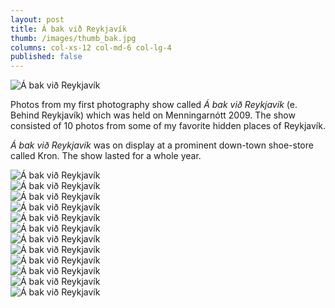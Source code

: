 ```yaml
---
layout: post
title: Á bak við Reykjavík
thumb: /images/thumb_bak.jpg
columns: col-xs-12 col-md-6 col-lg-4
published: false
---
```


<div><img src="/images/bak.jpg" alt="Á bak við Reykjavík"></div>

Photos from my first photography show called _Á bak við Reykjavík_ (e. Behind Reykjavík) which was held on Menningarnótt 2009. The show consisted of 10 photos from some of my favorite hidden places of Reykjavík.

_Á bak við Reykjavík_ was on display at a prominent down-town shoe-store called Kron. The show lasted for a whole year.

<div><img src="/images/bak1.jpg" class="m" alt="Á bak við Reykjavík"></div>

<div><img src="/images/bak2.jpg" class="m" alt="Á bak við Reykjavík"></div>

<div><img src="/images/bak3.jpg" class="m" alt="Á bak við Reykjavík"></div>

<div><img src="/images/bak4.jpg" class="m" alt="Á bak við Reykjavík"></div>

<div><img src="/images/bak5.jpg" class="m" alt="Á bak við Reykjavík"></div>

<div><img src="/images/bak6.jpg" class="m" alt="Á bak við Reykjavík"></div>

<div><img src="/images/bak7.jpg" class="m" alt="Á bak við Reykjavík"></div>

<div><img src="/images/bak8.jpg" class="m" alt="Á bak við Reykjavík"></div>

<div><img src="/images/bak9.jpg" class="m" alt="Á bak við Reykjavík"></div>

<div><img src="/images/bak10.jpg" class="m" alt="Á bak við Reykjavík"></div>

<div><img src="/images/bak11.jpg" class="m" alt="Á bak við Reykjavík"></div>

<div><img src="/images/bak12.jpg" class="m" alt="Á bak við Reykjavík"></div>
